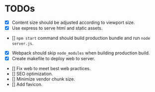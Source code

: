 # TODOs

- [x] Content size should be adjusted according to viewport size. 
- [x] Use express to serve html and static assets.
- [] `npm start` command should build production bundle and run `node server.js`.
- [x] Webpack should skip `node_modules` when building production build.
- [x] Create makefile to deploy web to server. 
- [] Fix web to meet best web practices.
- [] SEO optimization.
- [] Minimize vendor chunk size.
- [] Add favicon.